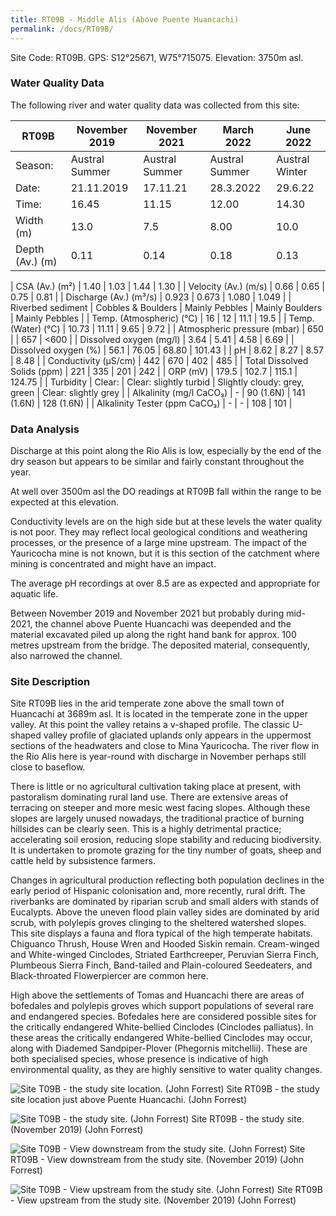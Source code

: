 ```yaml
---
title: RT09B - Middle Alis (Above Puente Huancachi)
permalink: /docs/RT09B/
---
```


Site Code: RT09B.  GPS: S12°25671, W75°715075. Elevation:
3750m asl.


### Water Quality Data

The following river and water quality data was collected from this site:

|     RT09B                            |     November 2019         |     November 2021             |     March 2022                      |     June 2022               |
|--------------------------------------|---------------------------|-------------------------------|-------------------------------------|-----------------------------|
|     Season:                          |     Austral Summer        |     Austral Summer            |     Austral Summer                  |     Austral Winter          |
|     Date:                            |     21.11.2019            |     17.11.21                  |     28.3.2022                       |     29.6.22                 |
|     Time:                            |     16.45                 |     11.15                     |     12.00                           |     14.30                   |
|     Width (m)                        |     13.0                  |     7.5                       |      8.00                           |     10.0                    |
|     Depth (Av.) (m)                  |     0.11                  |     0.14                      |      0.18                           |     0.13                   

|     CSA (Av.) (m²)                   |     1.40                  |     1.03                      |      1.44                           |     1.30                    |
|     Velocity (Av.) (m/s)             |     0.66                  |     0.65                      |      0.75                           |     0.81                    |
|     Discharge (Av.) (m³/s)           |     0.923                 |     0.673                     |     1.080                           |     1.049                   |
|     Riverbed sediment                |     Cobbles & Boulders    |     Mainly Pebbles            |     Mainly Boulders                 |     Mainly Pebbles          |
|     Temp. (Atmospheric) (°C)         |     16                    |     12                        |     11.1                            |     19.5                    |
|     Temp. (Water) (°C)               |     10.73                 |     11.11                     |     9.65                            |     9.72                    |
|     Atmospheric pressure (mbar)      |     650                   |                               |     657                             |     <600                    |
|     Dissolved oxygen (mg/l)          |     3.64                  |     5.41                      |     4.58                            |     6.69                    |
|     Dissolved oxygen (%)             |     56.1                  |     76.05                     |     68.80                           |     101.43                  |
|     pH                               |     8.62                  |     8.27                      |     8.57                            |     8.48                    |
|     Conductivity (µS/cm)             |     442                   |     670                       |     402                             |     485                     |
|     Total Dissolved Solids (ppm)     |     221                   |     335                       |     201                             |     242                     |
|     ORP (mV)                         |     179.5                 |     102.7                     |     115.1                           |     124.75                  |
|     Turbidity                        |     Clear:                |     Clear: slightly turbid    |     Slightly cloudy: grey, green    |     Clear: slightly grey    |
|     Alkalinity (mg/l CaCO₃)          |     -                     |     90 (1.6N)                 |     141 (1.6N)                      |     128 (1.6N)              |
|     Alkalinity Tester (ppm CaCO₃)    |     -                     |     -                         |     108                             |     101                     |


### Data Analysis
Discharge at this point along the Rio Alis is low, especially by the end of the dry season but appears to be similar and fairly constant throughout the year.     

At well over 3500m asl the DO readings at RT09B fall within the range to be expected at this elevation.

Conductivity levels are on the high side but at these levels the water quality is not poor. They may reflect local geological conditions and weathering processes, or the presence of a large mine upstream. The impact of the Yauricocha mine is not known, but it is this section of the catchment where mining is concentrated and might have an impact.

The average pH recordings at over 8.5 are as expected and appropriate for aquatic life.

Between November 2019 and November 2021 but probably during mid-2021, the channel above Puente Huancachi was deepended and the material excavated piled up along the right hand bank for approx. 100 metres upstream from the bridge. The deposited material, consequently, also narrowed the channel.


### Site Description
Site RT09B lies in the arid temperate zone above the small town of Huancachi at 3689m asl. It is located in the temperate zone in the upper valley. At this point the valley retains a v-shaped profile. The classic U-shaped valley profile of glaciated uplands only appears in the uppermost sections of the headwaters and close to Mina Yauricocha. The river flow in the Rio Alis here is year-round with discharge in November perhaps still close to baseflow. 

There is little or no agricultural cultivation taking place at present, with pastoralism dominating rural land use. There are extensive areas of terracing on steeper and more mesic west facing slopes. Although these slopes are largely unused nowadays, the traditional practice of burning hillsides can be clearly seen. This is a highly detrimental practice; accelerating soil erosion, reducing slope stability and reducing biodiversity. It is undertaken to promote grazing for the tiny number of goats, sheep and cattle held by subsistence farmers.

Changes in agricultural production reflecting both population declines in the early period of Hispanic colonisation and, more recently, rural drift. The riverbanks are dominated by riparian scrub and small alders with stands of Eucalypts. Above the uneven flood plain valley sides are dominated by arid scrub, with polylepis groves clinging to the sheltered watershed slopes. This site displays a fauna and flora typical of the high temperate habitats. Chiguanco Thrush, House Wren and Hooded Siskin remain. Cream-winged and White-winged Cinclodes, Striated Earthcreeper, Peruvian Sierra Finch, Plumbeous Sierra Finch, Band-tailed and Plain-coloured Seedeaters, and Black-throated Flowerpiercer are common here.    

High above the settlements of Tomas and Huancachi there are areas of bofedales and polylepis groves which support populations of several rare and endangered species. Bofedales here are considered possible sites for the critically endangered White-bellied Cinclodes (Cinclodes palliatus). In these areas the critically endangered White-bellied Cinclodes may occur, along with Diademed Sandpiper-Plover (Phegornis mitchellii). These are both specialised species, whose presence is indicative of high environmental quality, as they are highly sensitive to water quality changes.


![Site T09B - the study site location. (John Forrest)](/assets/SiteDescriptions/T9/RT9BMiddleAlisvalley.jpg)
Site RT09B - the study site location just above Puente Huancachi. (John Forrest)


![Site T09B - the study site. (John Forrest)](/assets/SiteDescriptions/T9/T9BStudysite.JPG)
Site RT09B - the study site. (November 2019) (John Forrest)


![Site T09B - View downstream from the study site. (John Forrest)](/assets/SiteDescriptions/T9/T9BViewdownstream.JPG)
Site RT09B - View downstream from the study site. (November 2019) (John Forrest)


![Site T09B - View upstream from the study site. (John Forrest)](/assets/SiteDescriptions/T9/T9BViewupstream.JPG)
Site RT09B - View upstream from the study site. (November 2019) (John Forrest)

